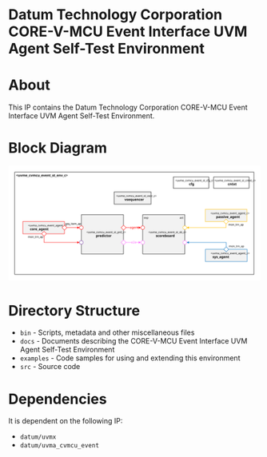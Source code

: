 # Datum Technology Corporation CORE-V-MCU Event Interface UVM Agent Self-Test Environment

# About
This IP contains the Datum Technology Corporation CORE-V-MCU Event Interface UVM Agent Self-Test Environment.

# Block Diagram
![alt text](./docs/env_block_diagram.svg "CORE-V-MCU Event Interface UVM Agent Self-Test Environment")

# Directory Structure
* `bin` - Scripts, metadata and other miscellaneous files
* `docs` - Documents describing the CORE-V-MCU Event Interface UVM Agent Self-Test Environment
* `examples` - Code samples for using and extending this environment
* `src` - Source code


# Dependencies
It is dependent on the following IP:

* `datum/uvmx`
* `datum/uvma_cvmcu_event`